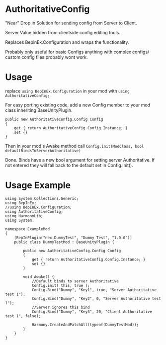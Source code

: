 # AuthoritativeConfig

"Near" Drop in Solution for sending config from Server to Client.

Server Value hidden from clientside config editing tools.

Replaces BepinEx.Configuration and wraps the functionality.

Probably only useful for basic Configs anything with complex configs/ custom config files probably wont work.

# Usage

replace ```using BepInEx.Configuration``` in your mod with ```using AuthoritativeConfig;```

For easy porting existing code, add a new Config member to your mod class inheriting BaseUnityPlugin.
```
public new AuthoritativeConfig.Config Config
{
    get { return AuthoritativeConfig.Config.Instance; }
    set {}
}
```

Then in your mod's Awake method call ```Config.init(ModClass, bool defaultBindsToServerAuthoritative)```

Done. Binds have a new bool argument for setting server Authoritative. If not entered they will fall back to the default set in Config.Init().

# Usage Example
```
using System.Collections.Generic;
using BepInEx;
//using BepInEx.Configuration;
using AuthoritativeConfig;
using HarmonyLib;
using System;

namespace ExampleMod
{
    [BepInPlugin("nex.DummyTest", "Dummy Test", "1.0.0")]
    public class DummyTestMod : BaseUnityPlugin { 

        public new AuthoritativeConfig.Config Config
        {
            get { return AuthoritativeConfig.Config.Instance; }
            set {}
        }
        
        void Awake() {
            //Default binds to server Authoritative
            Config.init( this, true );
            Config.Bind("Dummy", "Key1", true, "Server Authoritative test 1");
            Config.Bind("Dummy", "Key2", 0, "Server Authoritative test 1");
            //Server ignores this bind
            Config.Bind("Dummy", "Key3", 20, "Client Authoritative test 1", false);

            Harmony.CreateAndPatchAll(typeof(DummyTestMod));
        }
    }
}
```
